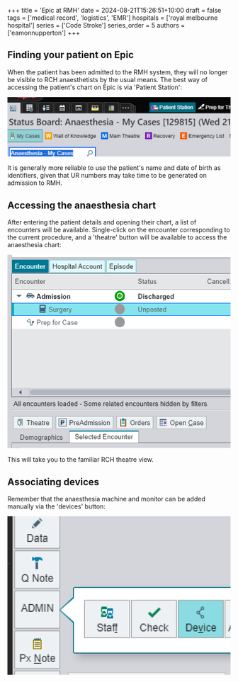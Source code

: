 +++
title = 'Epic at RMH'
date = 2024-08-21T15:26:51+10:00
draft = false
tags = ['medical record', 'logistics', 'EMR']
hospitals = ['royal melbourne hospital']
series = ['Code Stroke']
series_order = 5
authors = ['eamonnupperton']
+++
## Finding your patient on Epic
When the patient has been admitted to the RMH system, they will no longer be visible to RCH anaesthetists by the usual means. The best way of accessing the patient's chart on Epic is via 'Patient Station':

![Patient Station](patient-station.png "'Patient Station' provides access to the chart when the patient is not visible on the status board")

It is generally more reliable to use the patient's name and date of birth as identifiers, given that UR numbers may take time to be generated on admission to RMH.

## Accessing the anaesthesia chart
After entering the patient details and opening their chart, a list of encounters will be available. Single-click on the encounter corresponding to the current procedure, and a 'theatre' button will be available to access the anaesthesia chart:

![Theatre](theatre-button.png "The theatre button is visible when a 'surgery' encounter is selected")

This will take you to the familiar RCH theatre view.

## Associating devices
Remember that the anaesthesia machine and monitor can be added manually via the 'devices' button:

![Devices](devices.png "Devices can be attached manually if data does not flow after pressing 'start data'")